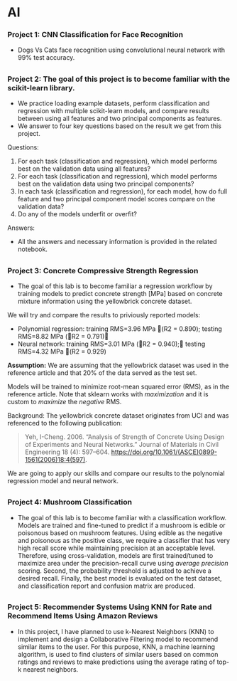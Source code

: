 # AI
### Project 1: CNN Classification for Face Recognition 
* Dogs Vs Cats face recognition using convolutional neural network with 99% test accuracy.
##
### Project 2: The goal of this project is to become familiar with the scikit-learn library.
* We practice loading example datasets, perform classification and regression with multiple scikit-learn models, and compare results between using all features and two principal components as features.
* We answer to four key questions based on the result we get from this project.

Questions:
1. For each task (classification and regression), which model performs best on the validation data using all features?
2. For each task (classification and regression), which model performs best on the validation data using two principal components?
3. In each task (classification and regression), for each model, how do full feature and two principal component model scores compare on the validation data?
4. Do any of the models underfit or overfit? 

Answers:
* All the answers and necessary information is provided in the related notebook.
##
### Project 3: Concrete Compressive Strength Regression
* The goal of this lab is to become familiar a regression workflow by training models to predict concrete strength \[MPa\] based on concrete mixture information using the yellowbrick concrete dataset.

We will try and compare the results to priviously reported models:
- Polynomial regression: training RMS=3.96 MPa 􏰀(R2 = 0.890); testing RMS=8.82 MPa (􏰀R2 = 0.791)􏰁 
- Neural network: training RMS=3.01 MPa (􏰀R2 = 0.940);􏰁 testing RMS=4.32 MPa 􏰀(R2 = 0.929)

**Assumption:** We are assuming that the yellowbrick dataset was used in the reference article and that 20% of the data served as the test set.

Models will be trained to minimize root-mean squared error (RMS), as in the reference article. Note that sklearn works with *maximization* and it is custom to *maximize* the *negative* RMS.

Background: The yellowbrick concrete dataset originates from UCI and was referenced to the following publication:
>Yeh, I-Cheng. 2006. “Analysis of Strength of Concrete Using Design of Experiments and Neural Networks.” Journal of Materials in Civil Engineering 18 (4): 597–604. https://doi.org/10.1061/(ASCE)0899-1561(2006)18:4(597).

We are going to apply our skills and compare our results to the polynomial regression model and neural network.
##
### Project 4: Mushroom Classification
* The goal of this lab is to become familiar with a classification workflow. Models are trained and fine-tuned to predict if a mushroom is edible or poisonous based on mushroom features. Using edible as the negative and poisonous as the positive class, we require a classifier that has very high recall score while maintaining precision at an acceptable level. Therefore, using cross-validation, models are first trained/tuned to maximize area under the precision-recall curve using *average precision* scoring. Second, the probability threshold is adjusted to achieve a desired recall. Finally, the best model is evaluated on the test dataset, and classification report and confusion matrix are produced.
##
### Project 5: Recommender Systems Using KNN for Rate and Recommend Items Using Amazon Reviews
* In this project, I have planned to use k-Nearest Neighbors (KNN) to implement and design a Collaborative Filtering model to recommend similar items to the user. For this purpose, KNN, a machine learning algorithm, is used to find clusters of similar users based on common ratings and reviews to make predictions using the average rating of top-k nearest neighbors.
